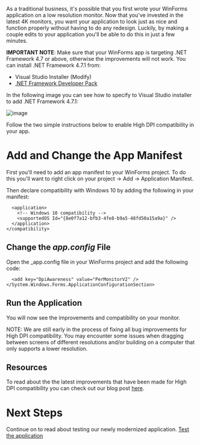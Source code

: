 As a traditional business, it's possible that you first wrote your WinForms application on a low resolution monitor. Now that you've invested in the latest 4K monitors, you want your application to look just as nice and function properly without having to do any redesign. Luckily, by making a couple edits to your application you'll be able to do this in just a few minutes.

**IMPORTANT NOTE**: Make sure that your WinForms app is targeting .NET Framework 4.7 or above, otherwise the improvements will not work. You can install .NET Framework 4.7.1 from:
- Visual Studio Installer (Modify)
- [.NET Framework Developer Pack](https://www.microsoft.com/net/download/visual-studio-sdks)

In the following image you can see how to specify to Visual Studio installer to add .NET Framework 4.7.1:

![image](https://user-images.githubusercontent.com/1712635/38950108-56b355ac-42f9-11e8-89ed-fae5a221a75d.png)

Follow the two simple instructions below to enable High DPI compatibility in your app.

# Add and Change the App Manifest
First you'll need to add an app manifest to your WinForms project. To do this you'll want to right click on your project -> Add -> Application Manifest.

Then declare compatibility with Windows 10 by adding the following in your manifest:

```<compatibility xmlns="urn:schemas-microsoft.comn:compatibility.v1">
  <application>
    <!-- Windows 10 compatibility -->
    <supportedOS Id="{8e0f7a12-bfb3-4fe8-b9a5-48fd50a15a9a}" />
  </application>
</compatibility>
```

## Change the _app.config_ File
Open the _app.config file in your WinForms project and add the following code:
```<System.Windows.Forms.ApplicationConfigurationSection>
  <add key="DpiAwareness" value="PerMonitorV2" />
</System.Windows.Forms.ApplicationConfigurationSection>
```

## Run the Application
You will now see the improvements and compatibility on your monitor.

NOTE: We are still early in the process of fixing all bug improvements for High DPI compatibility. You may encounter some issues when dragging between screens of different resolutions and/or building on a computer that only supports a lower resolution.

## Resources
To read about the the latest improvements that have been made for High DPI compatibility you can check out our blog post [here](https://blogs.msdn.microsoft.com/dotnet/2017/04/05/announcing-the-net-framework-4-7/). 

# Next Steps

Continue on to read about testing our newly modernized application. [Test the application](https://github.com/dotnet-architecture/eShopModernizingWCFWinForms/wiki/4.-Test-the-Application)
